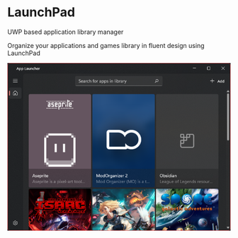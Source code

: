 # LaunchPad
UWP based application library manager

Organize your applications and games library in fluent design using LaunchPad

![Window Screenshot](/.github/ApplicationWindow.png)

